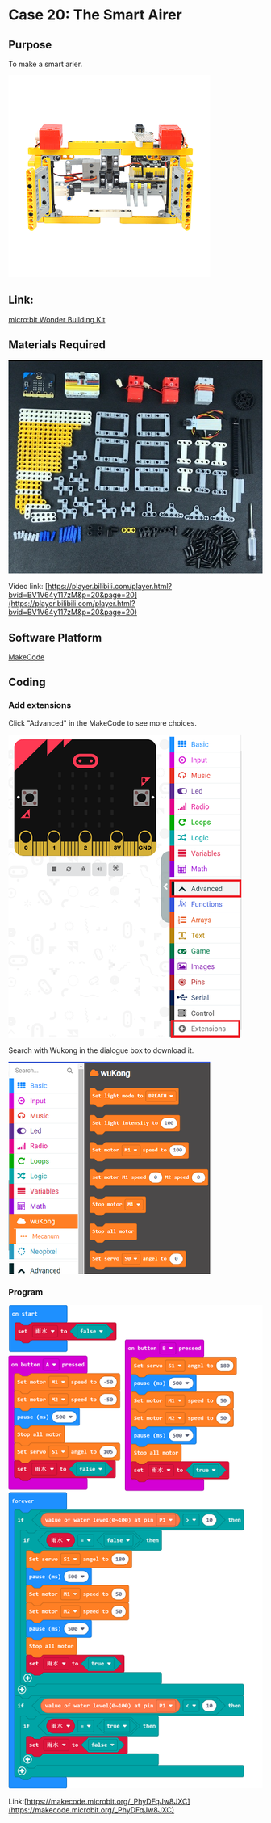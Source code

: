 # Case 20: The Smart Airer 
## Purpose
To make a smart arier.
 
![](./images/case-20-01.png)

## Link: 

[micro:bit Wonder Building Kit](https://www.elecfreaks.com/micro-bit-wonder-building-kit-without-micro-bit-board.html)

## Materials Required

![](./images/case-20-02.png)

Video link:
[https://player.bilibili.com/player.html?bvid=BV1V64y117zM&p=20&page=20](https://player.bilibili.com/player.html?bvid=BV1V64y117zM&p=20&page=20)

## Software Platform

[MakeCode](https://makecode.microbit.org/)

## Coding
### Add extensions
Click "Advanced" in the MakeCode to see more choices.
 
![](./images/case-01-03.png)

Search with Wukong in the dialogue box to download it. 

![](./images/case-01-04.png)





### Program
 
![](./images/case-20-05.png)

Link:[https://makecode.microbit.org/_PhyDFqJw8JXC](https://makecode.microbit.org/_PhyDFqJw8JXC)

